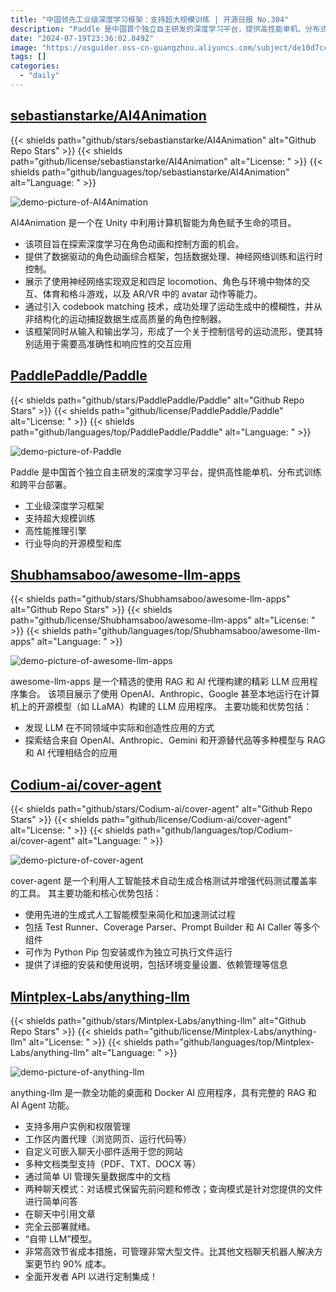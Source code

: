 ```yaml
---
title: "中国领先工业级深度学习框架：支持超大规模训练 | 开源日报 No.304"
description: "Paddle 是中国首个独立自主研发的深度学习平台，提供高性能单机、分布式训练和跨平台部署。它是一个工业级深度学习框架，支持超大规模训练和高性能推理引擎。此外，Paddle 还提供了行业导向的开源模型和库，可以帮助开发者更快地构建深度学习应用。如果你正在寻找一个高效、可靠的深度学习平台，Paddle 是一个值得考虑的选择。"
date: "2024-07-19T23:36:02.849Z"
image: "https://osguider.oss-cn-guangzhou.aliyuncs.com/subject/de10d7cc8b86a95b3489e015a2702474.png"
tags: []
categories:
  - "daily"
---
```


## [sebastianstarke/AI4Animation](https://github.com/sebastianstarke/AI4Animation)

{{< shields path="github/stars/sebastianstarke/AI4Animation" alt="Github Repo Stars" >}} {{< shields path="github/license/sebastianstarke/AI4Animation" alt="License: " >}} {{< shields path="github/languages/top/sebastianstarke/AI4Animation" alt="Language: " >}}

![demo-picture-of-AI4Animation](https://static.osguider.com/history/2024/cd01556cc831879517600265db0cbb43.png)

AI4Animation 是一个在 Unity 中利用计算机智能为角色赋予生命的项目。

- 该项目旨在探索深度学习在角色动画和控制方面的机会。
- 提供了数据驱动的角色动画综合框架，包括数据处理、神经网络训练和运行时控制。
- 展示了使用神经网络实现双足和四足 locomotion、角色与环境中物体的交互、体育和格斗游戏，以及 AR/VR 中的 avatar 动作等能力。
- 通过引入 codebook matching 技术，成功处理了运动生成中的模糊性，并从非结构化的运动捕捉数据生成高质量的角色控制器。
- 该框架同时从输入和输出学习，形成了一个关于控制信号的运动流形，使其特别适用于需要高准确性和响应性的交互应用

## [PaddlePaddle/Paddle](https://github.com/PaddlePaddle/Paddle)

{{< shields path="github/stars/PaddlePaddle/Paddle" alt="Github Repo Stars" >}} {{< shields path="github/license/PaddlePaddle/Paddle" alt="License: " >}} {{< shields path="github/languages/top/PaddlePaddle/Paddle" alt="Language: " >}}

![demo-picture-of-Paddle](https://static.osguider.com/subject/github/PaddlePaddle/Paddle/91aad12c174f0a3c8fa36297ea13c134.png)

Paddle 是中国首个独立自主研发的深度学习平台，提供高性能单机、分布式训练和跨平台部署。

- 工业级深度学习框架
- 支持超大规模训练
- 高性能推理引擎
- 行业导向的开源模型和库

## [Shubhamsaboo/awesome-llm-apps](https://github.com/Shubhamsaboo/awesome-llm-apps)

{{< shields path="github/stars/Shubhamsaboo/awesome-llm-apps" alt="Github Repo Stars" >}} {{< shields path="github/license/Shubhamsaboo/awesome-llm-apps" alt="License: " >}} {{< shields path="github/languages/top/Shubhamsaboo/awesome-llm-apps" alt="Language: " >}}

![demo-picture-of-awesome-llm-apps](https://static.osguider.com/subject/github/Shubhamsaboo/awesome-llm-apps/3e05555086b96494ab4caad195e88430.png)

awesome-llm-apps 是一个精选的使用 RAG 和 AI 代理构建的精彩 LLM 应用程序集合。
该项目展示了使用 OpenAI、Anthropic、Google 甚至本地运行在计算机上的开源模型（如 LLaMA）构建的 LLM 应用程序。
主要功能和优势包括：

- 发现 LLM 在不同领域中实际和创造性应用的方式
- 探索结合来自 OpenAI、Anthropic、Gemini 和开源替代品等多种模型与 RAG 和 AI 代理相结合的应用

## [Codium-ai/cover-agent](https://github.com/Codium-ai/cover-agent)

{{< shields path="github/stars/Codium-ai/cover-agent" alt="Github Repo Stars" >}} {{< shields path="github/license/Codium-ai/cover-agent" alt="License: " >}} {{< shields path="github/languages/top/Codium-ai/cover-agent" alt="Language: " >}}

![demo-picture-of-cover-agent](https://static.osguider.com/subject/github/Codium-ai/cover-agent/3de1710fac21d5ce00b0f94e454c2670.gif)

cover-agent 是一个利用人工智能技术自动生成合格测试并增强代码测试覆盖率的工具。
其主要功能和核心优势包括：

- 使用先进的生成式人工智能模型来简化和加速测试过程
- 包括 Test Runner、Coverage Parser、Prompt Builder 和 AI Caller 等多个组件
- 可作为 Python Pip 包安装或作为独立可执行文件运行
- 提供了详细的安装和使用说明，包括环境变量设置、依赖管理等信息

## [Mintplex-Labs/anything-llm](https://github.com/Mintplex-Labs/anything-llm)

{{< shields path="github/stars/Mintplex-Labs/anything-llm" alt="Github Repo Stars" >}} {{< shields path="github/license/Mintplex-Labs/anything-llm" alt="License: " >}} {{< shields path="github/languages/top/Mintplex-Labs/anything-llm" alt="Language: " >}}

![demo-picture-of-anything-llm](https://static.osguider.com/subject/github/Mintplex-Labs/anything-llm/2d1fd0673b143e8d75dc06512aeac58a.gif)

anything-llm 是一款全功能的桌面和 Docker AI 应用程序，具有完整的 RAG 和 AI Agent 功能。

- 支持多用户实例和权限管理
- 工作区内置代理（浏览网页、运行代码等）
- 自定义可嵌入聊天小部件适用于您的网站
- 多种文档类型支持（PDF、TXT、DOCX 等）
- 通过简单 UI 管理矢量数据库中的文档
- 两种聊天模式：对话模式保留先前问题和修改；查询模式是针对您提供的文件进行简单问答
- 在聊天中引用文章
- 完全云部署就绪。
- “自带 LLM”模型。
- 非常高效节省成本措施，可管理非常大型文件。比其他文档聊天机器人解决方案更节约 90% 成本。
- 全面开发者 API 以进行定制集成！

